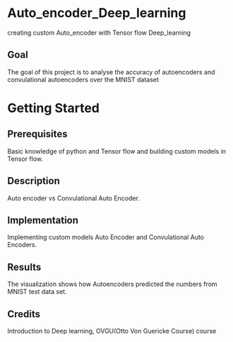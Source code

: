 # Auto_encoder_Deep_learning
creating custom Auto_encoder with Tensor flow Deep_learning

## Goal
The goal of this project is to analyse the accuracy of autoencoders and convulational autoencoders over the MNIST dataset

# Getting Started

## Prerequisites
Basic knowledge of python and Tensor flow and building custom models in Tensor flow.  

## Description
Auto encoder vs Convulational Auto Encoder.

## Implementation
Implementing custom models Auto Encoder and Convulational Auto Encoders.

## Results
The visualization shows how Autoencoders predicted the numbers from MNIST test data set. 

## Credits
Introduction to Deep learning, OVGU(Otto Von Guericke Course) course

